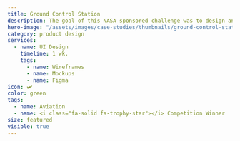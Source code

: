 ```yaml
---
title: Ground Control Station
description: The goal of this NASA sponsored challenge was to design an effective interface for simultaneously managing multiple autonomous vehicles.
hero-image: "/assets/images/case-studies/thumbnails/ground-control-station-thumbnail.png"
category: product design
services:
  - name: UI Design
    timeline: 1 wk.
    tags:
      - name: Wireframes
      - name: Mockups
      - name: Figma
icon: 🛩
color: green
tags:
  - name: Aviation
  - name: <i class="fa-solid fa-trophy-star"></i> Competition Winner
size: featured
visible: true
---
```


<div class="card">
</div>
